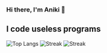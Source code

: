 ### Hi there, I'm Aniki 👋
## I code useless programs
![Top Langs](https://github-readme-stats.vercel.app/api/top-langs/?username=N1-San&layout=compact&theme=tokyonight)
![Streak](https://streak-stats.demolab.com?user=N1-San&locale=en&mode=daily&theme=tokyonight)
![Streak](https://github-readme-stats.vercel.app/api?username=N1-San&hide_title=false&hide_rank=false&show_icons=true&include_all_commits=true&count_private=true&disable_animations=false&theme=tokyonight&locale=en)
